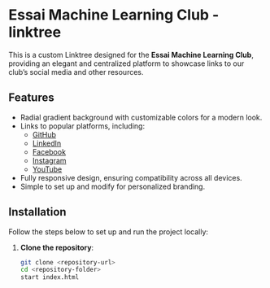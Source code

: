 # Essai Machine Learning Club - linktree

This is a custom Linktree designed for the **Essai Machine Learning Club**, providing an elegant and centralized platform to showcase links to our club’s social media and other resources.

## Features
- Radial gradient background with customizable colors for a modern look.
- Links to popular platforms, including:
  - [GitHub](#)
  - [LinkedIn](#)
  - [Facebook](#)
  - [Instagram](#)
  - [YouTube](#)
- Fully responsive design, ensuring compatibility across all devices.
- Simple to set up and modify for personalized branding.

## Installation

Follow the steps below to set up and run the project locally:

1. **Clone the repository**:
   ```bash
   git clone <repository-url>
   cd <repository-folder>
   start index.html
